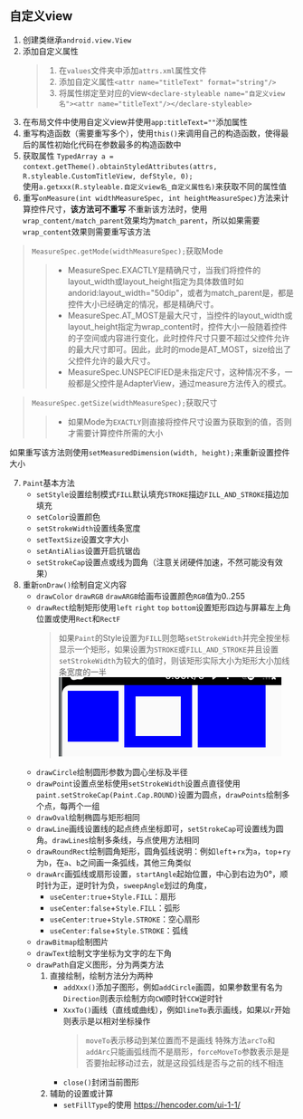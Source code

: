 ## 自定义view
1. 创建类继承`android.view.View`
1. 添加自定义属性
    > 1. 在`values`文件夹中添加`attrs.xml`属性文件
    > 1. 添加自定义属性`<attr name="titleText" format="string"/>`
    > 1. 将属性绑定至对应的view`<declare-styleable name="自定义view名"><attr name="titleText"/></declare-styleable>`
3. 在布局文件中使用自定义view并使用`app:titleText=""`添加属性
1. 重写构造函数（需要重写多个），使用`this()`来调用自己的构造函数，使得最后的属性初始化代码在参数最多的构造函数中
1. 获取属性
`TypedArray a = context.getTheme().obtainStyledAttributes(attrs, R.styleable.CustomTitleView, defStyle, 0);`  
使用`a.getxxx(R.styleable.自定义view名_自定义属性名)`来获取不同的属性值
1. 重写`onMeasure(int widthMeasureSpec, int heightMeasureSpec)`方法来计算控件尺寸，**该方法可不重写**
不重新该方法时，使用`wrap_content/match_parent`效果均为`match_parent`，所以如果需要`wrap_content`效果则需要重写该方法
> `MeasureSpec.getMode(widthMeasureSpec);`获取Mode
>>* MeasureSpec.EXACTLY是精确尺寸，当我们将控件的layout_width或layout_height指定为具体数值时如andorid:layout_width="50dip"，或者为match_parent是，都是控件大小已经确定的情况，都是精确尺寸。
>>* MeasureSpec.AT_MOST是最大尺寸，当控件的layout_width或layout_height指定为wrap_content时，控件大小一般随着控件的子空间或内容进行变化，此时控件尺寸只要不超过父控件允许的最大尺寸即可。因此，此时的mode是AT_MOST，size给出了父控件允许的最大尺寸。
>>* MeasureSpec.UNSPECIFIED是未指定尺寸，这种情况不多，一般都是父控件是AdapterView，通过measure方法传入的模式。

> `MeasureSpec.getSize(widthMeasureSpec);`获取尺寸
>> * 如果Mode为`EXACTLY`则直接将控件尺寸设置为获取到的值，否则才需要计算控件所需的大小

如果重写该方法则使用`setMeasuredDimension(width, height);`来重新设置控件大小  

7. `Paint`基本方法
    * `setStyle`设置绘制模式`FILL`默认填充`STROKE`描边`FILL_AND_STROKE`描边加填充
    * `setColor`设置颜色
    * `setStrokeWidth`设置线条宽度
    * `setTextSize`设置文字大小
    * `setAntiAlias`设置开启抗锯齿
    * `setStrokeCap`设置点或线为圆角（注意关闭硬件加速，不然可能没有效果）
1. 重新`onDraw()`绘制自定义内容
    * `drawColor` `drawRGB` `drawARGB`给画布设置颜色`RGB`值为0..255
    * `drawRect`绘制矩形使用`left` `right` `top` `bottom`设置矩形四边与屏幕左上角位置或使用`Rect`和`RectF`
        > 如果`Paint`的Style设置为`FILL`则忽略`setStrokeWidth`并完全按坐标显示一个矩形，如果设置为`STROKE`或`FILL_AND_STROKE`并且设置`setStrokeWidth`为较大的值时，则该矩形实际大小为矩形大小加线条宽度的一半
    ![图1](/Android/%E8%87%AA%E5%AE%9A%E4%B9%89view/1.png)  
    * `drawCircle`绘制圆形参数为圆心坐标及半径
    * `drawPoint`设置点坐标使用`setStrokeWidth`设置点直径使用`paint.setStrokeCap(Paint.Cap.ROUND)`设置为圆点，`drawPoints`绘制多个点，每两个一组
    * `drawOval`绘制椭圆与矩形相同
    * `drawLine`画线设置线的起点终点坐标即可，`setStrokeCap`可设置线为圆角。`drawLines`绘制多条线，与点使用方法相同
    * `drawRoundRect`绘制圆角矩形，圆角弧线说明：例如`left`+`rx`为`a`，`top`+`ry`为`b`，在`a`、`b`之间画一条弧线，其他三角类似
    * `drawArc`画弧线或扇形设置，`startAngle`起始位置，中心到右边为0°，顺时针为正，逆时针为负，`sweepAngle`划过的角度，
        * `useCenter:true`+`Style.FILL`：扇形
        * `useCenter:false`+`Style.FILL`：弧形
        * `useCenter:true`+`Style.STROKE`：空心扇形
        * `useCenter:false`+`Style.STROKE`：弧线
    * `drawBitmap`绘制图片
    * `drawText`绘制文字坐标为文字的左下角
    * `drawPath`自定义图形，分为两类方法
        1. 直接绘制，绘制方法分为两种
            * `addXxx()`添加子图形，例如`addCircle`画圆，如果参数里有名为`Direction`则表示绘制方向`CW`顺时针`CCW`逆时针
            * `XxxTo()`画线（直线或曲线），例如`lineTo`表示画线，如果以`r`开始则表示是以相对坐标操作
                > `moveTo`表示移动到某位置而不是画线
                特殊方法`arcTo`和`addArc`只能画弧线而不是扇形，`forceMoveTo`参数表示是是否要抬起移动过去，就是这段弧线是否与之前的线不相连
            * `close()`封闭当前图形
        1. 辅助的设置或计算
            * `setFillType`的使用 https://hencoder.com/ui-1-1/